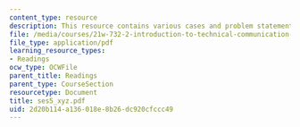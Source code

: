 ```yaml
---
content_type: resource
description: This resource contains various cases and problem statement.
file: /media/courses/21w-732-2-introduction-to-technical-communication-ethics-in-science-and-technology-fall-2006/2d20b114a136018e8b26dc920cfccc49_ses5_xyz.pdf
file_type: application/pdf
learning_resource_types:
- Readings
ocw_type: OCWFile
parent_title: Readings
parent_type: CourseSection
resourcetype: Document
title: ses5_xyz.pdf
uid: 2d20b114-a136-018e-8b26-dc920cfccc49
---
```

